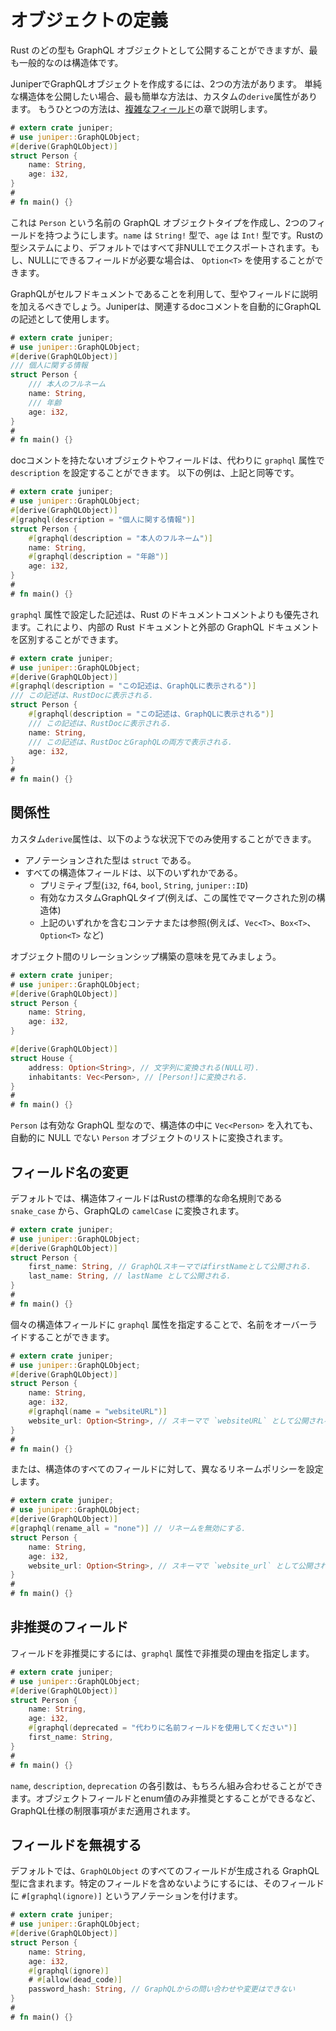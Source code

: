 # オブジェクトの定義

Rust のどの型も GraphQL オブジェクトとして公開することができますが、最も一般的なのは構造体です。

JuniperでGraphQLオブジェクトを作成するには、2つの方法があります。
単純な構造体を公開したい場合、最も簡単な方法は、カスタムの`derive`属性があります。
もうひとつの方法は、[複雑なフィールド](complex_fields.md)の章で説明します。

```rust
# extern crate juniper;
# use juniper::GraphQLObject;
#[derive(GraphQLObject)]
struct Person {
    name: String,
    age: i32,
}
#
# fn main() {}
```

これは `Person` という名前の GraphQL オブジェクトタイプを作成し、2つのフィールドを持つようにします。`name` は `String!` 型で、`age` は `Int!` 型です。Rustの型システムにより、デフォルトではすべて非NULLでエクスポートされます。もし、NULLにできるフィールドが必要な場合は、 `Option<T>` を使用することができます。

GraphQLがセルフドキュメントであることを利用して、型やフィールドに説明を加えるべきでしょう。Juniperは、関連するdocコメントを自動的にGraphQLの記述として使用します。

```rust
# extern crate juniper;
# use juniper::GraphQLObject;
#[derive(GraphQLObject)]
/// 個人に関する情報
struct Person {
    /// 本人のフルネーム
    name: String,
    /// 年齢
    age: i32,
}
#
# fn main() {}
```

docコメントを持たないオブジェクトやフィールドは、代わりに `graphql` 属性で `description` を設定することができます。
以下の例は、上記と同等です。

```rust
# extern crate juniper;
# use juniper::GraphQLObject;
#[derive(GraphQLObject)]
#[graphql(description = "個人に関する情報")]
struct Person {
    #[graphql(description = "本人のフルネーム")]
    name: String,
    #[graphql(description = "年齢")]
    age: i32,
}
#
# fn main() {}
```

`graphql` 属性で設定した記述は、Rust のドキュメントコメントよりも優先されます。これにより、内部の Rust ドキュメントと外部の GraphQL ドキュメントを区別することができます。

```rust
# extern crate juniper;
# use juniper::GraphQLObject;
#[derive(GraphQLObject)]
#[graphql(description = "この記述は、GraphQLに表示される")]
/// この記述は、RustDocに表示される.
struct Person {
    #[graphql(description = "この記述は、GraphQLに表示される")]
    /// この記述は、RustDocに表示される.
    name: String,
    /// この記述は、RustDocとGraphQLの両方で表示される.
    age: i32,
}
#
# fn main() {}
```

## 関係性

カスタム`derive`属性は、以下のような状況下でのみ使用することができます。

- アノテーションされた型は `struct` である。
- すべての構造体フィールドは、以下のいずれかである。
  - プリミティブ型(`i32`, `f64`, `bool`, `String`, `juniper::ID`)
  - 有効なカスタムGraphQLタイプ(例えば、この属性でマークされた別の構造体)
  - 上記のいずれかを含むコンテナまたは参照(例えば、`Vec<T>`、`Box<T>`、`Option<T>` など)

オブジェクト間のリレーションシップ構築の意味を見てみましょう。

```rust
# extern crate juniper;
# use juniper::GraphQLObject;
#[derive(GraphQLObject)]
struct Person {
    name: String,
    age: i32,
}

#[derive(GraphQLObject)]
struct House {
    address: Option<String>, // 文字列に変換される(NULL可).
    inhabitants: Vec<Person>, // [Person!]に変換される.
}
#
# fn main() {}
```

`Person` は有効な GraphQL 型なので、構造体の中に `Vec<Person>` を入れても、自動的に NULL でない `Person` オブジェクトのリストに変換されます。

## フィールド名の変更

デフォルトでは、構造体フィールドはRustの標準的な命名規則である `snake_case` から、GraphQLの `camelCase` に変換されます。

```rust
# extern crate juniper;
# use juniper::GraphQLObject;
#[derive(GraphQLObject)]
struct Person {
    first_name: String, // GraphQLスキーマではfirstNameとして公開される.
    last_name: String, // lastName として公開される.
}
#
# fn main() {}
```

個々の構造体フィールドに `graphql` 属性を指定することで、名前をオーバーライドすることができます。

```rust
# extern crate juniper;
# use juniper::GraphQLObject;
#[derive(GraphQLObject)]
struct Person {
    name: String,
    age: i32,
    #[graphql(name = "websiteURL")]
    website_url: Option<String>, // スキーマで `websiteURL` として公開されるようになった.
}
#
# fn main() {}
```

または、構造体のすべてのフィールドに対して、異なるリネームポリシーを設定します。

```rust
# extern crate juniper;
# use juniper::GraphQLObject;
#[derive(GraphQLObject)]
#[graphql(rename_all = "none")] // リネームを無効にする.
struct Person {
    name: String,
    age: i32,
    website_url: Option<String>, // スキーマで `website_url` として公開されるようになった.
}
#
# fn main() {}
```

## 非推奨のフィールド

フィールドを非推奨にするには、`graphql` 属性で非推奨の理由を指定します。

```rust
# extern crate juniper;
# use juniper::GraphQLObject;
#[derive(GraphQLObject)]
struct Person {
    name: String,
    age: i32,
    #[graphql(deprecated = "代わりに名前フィールドを使用してください")]
    first_name: String,
}
#
# fn main() {}
```

`name`, `description`, `deprecation` の各引数は、もちろん組み合わせることができます。オブジェクトフィールドとenum値のみ非推奨とすることができるなど、GraphQL仕様の制限事項がまだ適用されます。

## フィールドを無視する

デフォルトでは、`GraphQLObject` のすべてのフィールドが生成される GraphQL 型に含まれます。特定のフィールドを含めないようにするには、そのフィールドに `#[graphql(ignore)]` というアノテーションを付けます。

```rust
# extern crate juniper;
# use juniper::GraphQLObject;
#[derive(GraphQLObject)]
struct Person {
    name: String,
    age: i32,
    #[graphql(ignore)]
    # #[allow(dead_code)]
    password_hash: String, // GraphQLからの問い合わせや変更はできない
}
#
# fn main() {}
```